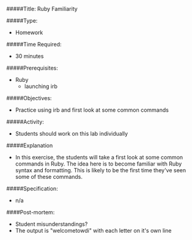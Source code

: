 #####Title: Ruby Familiarity

#####Type: 
- Homework

#####Time Required: 
- 30 minutes

#####Prerequisites:
- Ruby
    - launching irb

#####Objectives:
- Practice using irb and first look at some common commands

#####Activity:
- Students should work on this lab individually

#####Explanation
- In this exercise, the students will take a first look at some common commands in Ruby.  The idea here is to become familiar with Ruby syntax and formatting.  This is likely to be the first time they've seen some of these commands.

#####Specification:
- n/a

####Post-mortem:
- Student misunderstandings?
- The output is "welcometowdi" with each letter on it's own line
